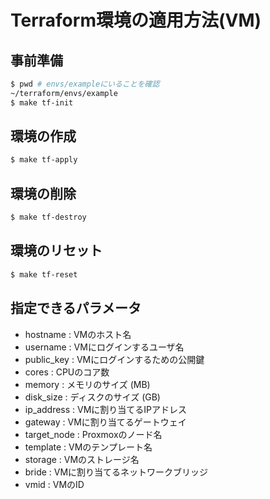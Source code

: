 # Terraform環境の適用方法(VM)

## 事前準備

```sh
$ pwd # envs/exampleにいることを確認
~/terraform/envs/example
$ make tf-init
```

## 環境の作成

```sh
$ make tf-apply
```

## 環境の削除

```sh
$ make tf-destroy
```

## 環境のリセット

```sh
$ make tf-reset
```

## 指定できるパラメータ

- hostname : VMのホスト名
- username : VMにログインするユーザ名
- public_key : VMにログインするための公開鍵
- cores : CPUのコア数
- memory : メモリのサイズ (MB)
- disk_size : ディスクのサイズ (GB)
- ip_address : VMに割り当てるIPアドレス
- gateway : VMに割り当てるゲートウェイ
- target_node : Proxmoxのノード名
- template : VMのテンプレート名
- storage : VMのストレージ名
- bride : VMに割り当てるネットワークブリッジ
- vmid : VMのID
